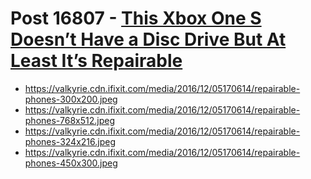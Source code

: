 # Post 16807 - [This Xbox One S Doesn’t Have a Disc Drive But At Least It’s Repairable](https://www.ifixit.com/News/16807/xbox-one-s-all-digital-edition-teardown)

- https://valkyrie.cdn.ifixit.com/media/2016/12/05170614/repairable-phones-300x200.jpeg
- https://valkyrie.cdn.ifixit.com/media/2016/12/05170614/repairable-phones-768x512.jpeg
- https://valkyrie.cdn.ifixit.com/media/2016/12/05170614/repairable-phones-324x216.jpeg
- https://valkyrie.cdn.ifixit.com/media/2016/12/05170614/repairable-phones-450x300.jpeg
